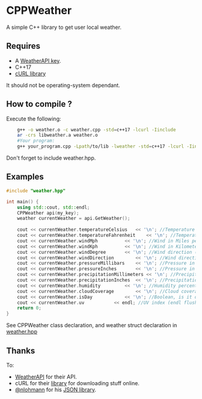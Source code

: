 # CPPWeather
A simple C++ library to get user local weather.
## Requires
- A [WeatherAPI key](https://www.weatherapi.com/).
- C++17
- [cURL library](https://github.com/curl/curl)

It should not be operating-system dependant.

## How to compile ?
Execute the following:
```sh
	g++ -o weather.o -c weather.cpp -std=c++17 -lcurl -Iinclude
	ar -crs libweather.a weather.o
	#Your program:
	g++ your_program.cpp -Lpath/to/lib -lweather -std=c++17 -lcurl -Iinclude
```
Don't forget to include weather.hpp.

## Examples
```cpp
#include "weather.hpp"

int main() {
	using std::cout, std::endl;
	CPPWeather api(my_key);
	weather currentWeather = api.GetWeather();
	
	cout << currentWeather.temperatureCelsius	<< '\n'; //Temperature in Celsius
	cout << currentWeather.temperatureFahrenheit	<< '\n'; //Temperature in Fahrenheit
	cout << currentWeather.windMph			<< '\n'; //Wind in Miles per Hour
	cout << currentWeather.windKph			<< '\n'; //Wind in Kilometers per Hours
	cout << currentWeather.windDegree		<< '\n'; //Wind direction (in degree)
	cout << currentWeather.windDirection		<< '\n'; //Wind direction (N, S, SW...)
	cout << currentWeather.pressureMillibars	<< '\n'; //Pressure in millibars
	cout << currentWeather.pressureInches		<< '\n'; //Pressure in inches
	cout << currentWeather.precipitationMillimeters	<< '\n'; //Precipitations in mm
	cout << currentWeather.precipitationInches 	<< '\n'; //Precipitations in inches
	cout << currentWeather.humidity			<< '\n'; //Humidity percentage
	cout << currentWeather.cloudCoverage		<< '\n'; //Cloud coverage percentage
	cout << currentWeather.isDay			<< '\n'; //Boolean, is it day or not
	cout << currentWeather.uv			<< endl; //UV index (endl flushes)
	return 0;
}
```

See CPPWeather class declaration, and weather struct declaration in [weather.hpp](weather.hpp)

## Thanks
To:
- [WeatherAPI](https://www.weatherapi.com/) for their API.
- cURL for their [library](https://github.com/curl/curl) for downloading stuff online.
- [@nlohmann](https://github.com/nlohmann/) for his [JSON library](https://github.com/nlohmann/json).
